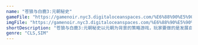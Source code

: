 ```yaml
---
name: "苍狼与白鹿3:元朝秘史"
gameFile: "https://gamenoir.nyc3.digitaloceanspaces.com/%E6%88%90%E5%90%89%E6%80%9D%E6%B1%973/gg3.zip"
imgFile: "https://gamenoir.nyc3.digitaloceanspaces.com/%E6%88%90%E5%90%89%E6%80%9D%E6%B1%973/original.webp"
shortDescription: "苍狼与白鹿3:元朝秘史以元朝为背景的策略游戏，玩家要做的是发展自己的领地然后消灭其他国家一统全国"
genre: "CLS,SIM"
---
```

